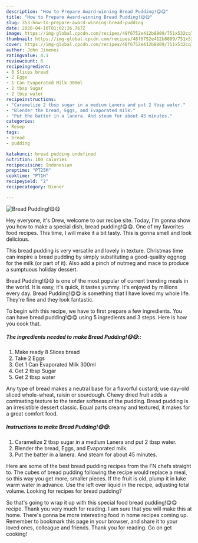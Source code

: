 ```yaml
---
description: "How to Prepare Award-winning Bread Pudding!😋😋"
title: "How to Prepare Award-winning Bread Pudding!😋😋"
slug: 353-how-to-prepare-award-winning-bread-pudding
date: 2020-04-10T01:02:26.767Z
image: https://img-global.cpcdn.com/recipes/48f6752e412b8809/751x532cq70/bread-pudding😋😋-recipe-main-photo.jpg
thumbnail: https://img-global.cpcdn.com/recipes/48f6752e412b8809/751x532cq70/bread-pudding😋😋-recipe-main-photo.jpg
cover: https://img-global.cpcdn.com/recipes/48f6752e412b8809/751x532cq70/bread-pudding😋😋-recipe-main-photo.jpg
author: John Jimenez
ratingvalue: 4.1
reviewcount: 6
recipeingredient:
- 8 Slices bread
- 2 Eggs
- 1 Can Evaporated Milk 300ml
- 2 tbsp Sugar
- 2 tbsp water
recipeinstructions:
- "Caramelize 2 tbsp sugar in a medium Lanera and put 2 tbsp water."
- "Blender the bread, Eggs, and Evaporated milk."
- "Put the batter in a lanera. And steam for about 45 minutes."
categories:
- Resep
tags:
- bread
- pudding

katakunci: bread pudding undefined
nutrition: 100 calories
recipecuisine: Indonesian
preptime: "PT25M"
cooktime: "PT1H"
recipeyield: "2"
recipecategory: Dinner

---
```



![Bread Pudding!😋😋](https://img-global.cpcdn.com/recipes/48f6752e412b8809/751x532cq70/bread-pudding😋😋-recipe-main-photo.jpg)

Hey everyone, it's Drew, welcome to our recipe site. Today, I'm gonna show you how to make a special dish, bread pudding!😋😋. One of my favorites food recipes. This time, I will make it a bit tasty. This is gonna smell and look delicious.

This bread pudding is very versatile and lovely in texture. Christmas time can inspire a bread pudding by simply substituting a good-quality eggnog for the milk (or part of it). Also add a pinch of nutmeg and mace to produce a sumptuous holiday dessert.

Bread Pudding!😋😋 is one of the most popular of current trending meals in the world. It is easy, it's quick, it tastes yummy. It's enjoyed by millions every day. Bread Pudding!😋😋 is something that I have loved my whole life. They're fine and they look fantastic.


To begin with this recipe, we have to first prepare a few ingredients. You can have bread pudding!😋😋 using 5 ingredients and 3 steps. Here is how you cook that.

##### The ingredients needed to make Bread Pudding!😋😋::

1. Make ready 8 Slices bread
1. Take 2 Eggs
1. Get 1 Can Evaporated Milk 300ml
1. Get 2 tbsp Sugar
1. Get 2 tbsp water


Any type of bread makes a neutral base for a flavorful custard; use day-old sliced whole-wheat, raisin or sourdough. Chewy dried fruit adds a contrasting texture to the tender softness of the pudding. Bread pudding is an irresistible dessert classic. Equal parts creamy and textured, it makes for a great comfort food. 

##### Instructions to make Bread Pudding!😋😋:

1. Caramelize 2 tbsp sugar in a medium Lanera and put 2 tbsp water.
1. Blender the bread, Eggs, and Evaporated milk.
1. Put the batter in a lanera. And steam for about 45 minutes.


Here are some of the best bread pudding recipes from the FN chefs straight to. The cubes of bread pudding following the recipe would replace a meal, so this way you get more, smaller pieces. If the fruit is old, plump it in luke warm water in advance. Use the left over liquid in the recipe, adjusting total volume. Looking for recipes for bread pudding? 

So that's going to wrap it up with this special food bread pudding!😋😋 recipe. Thank you very much for reading. I am sure that you will make this at home. There's gonna be more interesting food in home recipes coming up. Remember to bookmark this page in your browser, and share it to your loved ones, colleague and friends. Thank you for reading. Go on get cooking!
